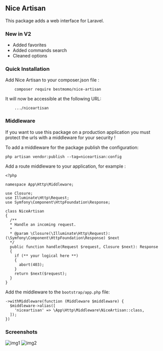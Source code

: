 ## Nice Artisan ##

This package adds a web interface for Laravel.

### New in V2 ###

- Added favorites
- Added commands search
- Cleaned options


### Quick Installation ###

Add Nice Artisan to your composer.json file :
```
    composer require bestmomo/nice-artisan
```

It will now be accessible at the following URL:
```
    .../niceartisan
```

### Middleware ###

If you want to use this package on a production application you must protect the urls with a middleware for your security !

To add a middleware for the package publish the configuration:
```
php artisan vendor:publish --tag=niceartisan:config
```

Add a route middleware to your application, for example :

```
<?php

namespace App\Http\Middleware;

use Closure;
use Illuminate\Http\Request;
use Symfony\Component\HttpFoundation\Response;  

class NiceArtisan
{
  /**
  * Handle an incoming request.
  *
  * @param \Closure(\Illuminate\Http\Request): (\Symfony\Component\HttpFoundation\Response) $next
  */
  public function handle(Request $request, Closure $next): Response
  {
    if (** your logical here **)
    {
      abort(403);
    }
    return $next($request);
  }
}
```

Add the middleware to the `bootstrap/app.php` file:

```
->withMiddleware(function (Middleware $middleware) {
  $middleware->alias([
    'niceartisan' => \App\Http\Middleware\NiceArtisan::class,
  ]);
})
```

### Screenshots ###

![img1](screenshots/img1.jpg)
![img2](screenshots/img2.jpg)
